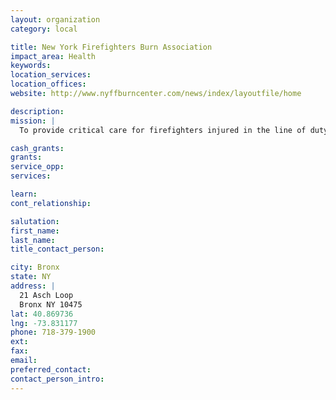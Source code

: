 ```yaml
---
layout: organization
category: local

title: New York Firefighters Burn Association
impact_area: Health
keywords: 
location_services: 
location_offices: 
website: http://www.nyffburncenter.com/news/index/layoutfile/home

description: 
mission: |
  To provide critical care for firefighters injured in the line of duty.

cash_grants: 
grants: 
service_opp: 
services: 

learn: 
cont_relationship: 

salutation: 
first_name: 
last_name: 
title_contact_person: 

city: Bronx
state: NY
address: |
  21 Asch Loop  
  Bronx NY 10475
lat: 40.869736
lng: -73.831177
phone: 718-379-1900
ext: 
fax: 
email: 
preferred_contact: 
contact_person_intro: 
---
```

